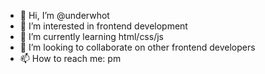 - 👋 Hi, I’m @underwhot
- 👀 I’m interested in frontend development
- 🌱 I’m currently learning html/css/js
- 💞️ I’m looking to collaborate on other frontend developers
- 📫 How to reach me: pm

<!---
underwhot/underwhot is a ✨ special ✨ repository because its `README.md` (this file) appears on your GitHub profile.
You can click the Preview link to take a look at your changes.
--->
